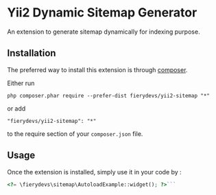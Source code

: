 Yii2 Dynamic Sitemap Generator
==============================
An extension to generate sitemap dynamically for indexing purpose.

Installation
------------

The preferred way to install this extension is through [composer](http://getcomposer.org/download/).

Either run

```
php composer.phar require --prefer-dist fierydevs/yii2-sitemap "*"
```

or add

```
"fierydevs/yii2-sitemap": "*"
```

to the require section of your `composer.json` file.


Usage
-----

Once the extension is installed, simply use it in your code by  :

```php
<?= \fierydevs\sitemap\AutoloadExample::widget(); ?>```